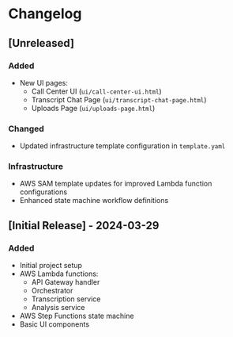 # Changelog

## [Unreleased]

### Added
- New UI pages:
  - Call Center UI (`ui/call-center-ui.html`)
  - Transcript Chat Page (`ui/transcript-chat-page.html`)
  - Uploads Page (`ui/uploads-page.html`)

### Changed
- Updated infrastructure template configuration in `template.yaml`

### Infrastructure
- AWS SAM template updates for improved Lambda function configurations
- Enhanced state machine workflow definitions

## [Initial Release] - 2024-03-29

### Added
- Initial project setup
- AWS Lambda functions:
  - API Gateway handler
  - Orchestrator
  - Transcription service
  - Analysis service
- AWS Step Functions state machine
- Basic UI components 